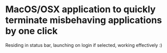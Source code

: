 # MacOS/OSX application to quickly terminate misbehaving applications by one click

Residing in status bar, launching on login if selected, working effectively :)

